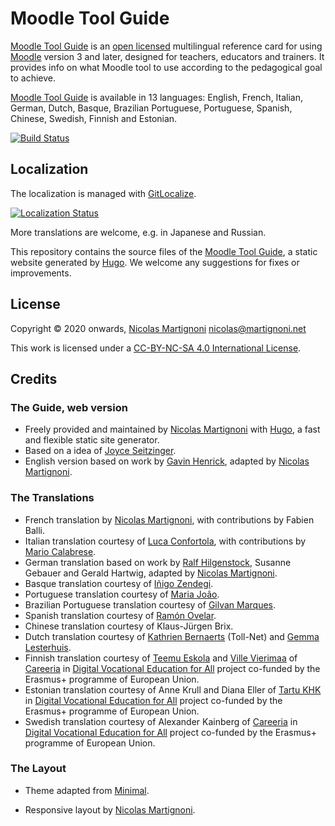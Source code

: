 # Moodle Tool Guide

[Moodle Tool Guide][site] is an [open licensed][cc] multilingual reference card for using [Moodle][moodle] version 3 and later, designed for teachers, educators and trainers. It provides info on what Moodle tool to use according to the pedagogical goal to achieve.

[Moodle Tool Guide][site] is available in 13 languages: English, French, Italian, German, Dutch, Basque, Brazilian Portuguese, Portuguese, Spanish, Chinese, Swedish, Finnish and Estonian.

[![Build Status](https://github.com/martignoni/moodle-tool-guide/workflows/Hugo%20CI%20&%20deploy/badge.svg)](https://github.com/martignoni/moodle-tool-guide/actions?query=workflow%3A%22Hugo+CI+%26+deploy%22)

## Localization

The localization is managed with [GitLocalize](https://gitlocalize.com/repo/5841/lang).

[![Localization Status](https://gitlocalize.com/repo/5841/whole_project/badge.svg)](https://gitlocalize.com/repo/5841/)

More translations are welcome, e.g. in Japanese and Russian.

This repository contains the source files of the [Moodle Tool Guide][site], a static website generated by [Hugo]. We welcome any suggestions for fixes or improvements.

## License

Copyright © 2020 onwards, [Nicolas Martignoni][nm] <nicolas@martignoni.net>

This work is licensed under a [CC-BY-NC-SA 4.0 International License][cc].

## Credits

### The Guide, web version

- Freely provided and maintained by [Nicolas Martignoni][nm] with [Hugo][hugo], a fast and flexible static site generator.
- Based on a idea of [Joyce Seitzinger](https://www.joyceseitzinger.com/).
- English version based on work by [Gavin Henrick](https://www.brickfield.ie/about_us/), adapted by [Nicolas Martignoni][nm].

### The Translations

- French translation by [Nicolas Martignoni][nm], with contributions by Fabien Balli.
- Italian translation courtesy of [Luca Confortola](https://x.com/ConfortolaLuca), with contributions by [Mario Calabrese](https://www.linkedin.com/in/mario-calabrese-6190).
- German translation based on work by [Ralf Hilgenstock](https://www.linkedin.com/in/ralfhilgenstock/), Susanne Gebauer and Gerald Hartwig, adapted by [Nicolas Martignoni][nm].
- Basque translation courtesy of [Iñigo Zendegi](https://www.linkedin.com/in/izendegi/).
- Portuguese translation courtesy of [Maria João](https://x.com/etutoria).
- Brazilian Portuguese translation courtesy of [Gilvan Marques](https://www.linkedin.com/in/gmarques/).
- Spanish translation courtesy of [Ramón Ovelar](https://moodle.org/user/profile.php?id=13611).
- Chinese translation courtesy of Klaus-Jürgen Brix.
- Dutch translation courtesy of [Kathrien Bernaerts](https://www.linkedin.com/in/katrien-bernaerts-09555b10) (Toll-Net) and [Gemma Lesterhuis](https://ltnc.nl/gemma-lesterhuis).
- Finnish translation courtesy of [Teemu Eskola](https://github.com/XtraTerrestrial84) and [Ville Vierimaa](https://github.com/KV-Ville) of [Careeria](https://www.careeria.fi) in [Digital Vocational Education for All](https://www.digivet4all.com) project co-funded by the Erasmus+ programme of European Union.
- Estonian translation courtesy of Anne Krull and Diana Eller of [Tartu KHK](https://khk.ee/) in [Digital Vocational Education for All](https://www.digivet4all.com) project co-funded by the Erasmus+ programme of European Union.
- Swedish translation courtesy of Alexander Kainberg of [Careeria](https://www.careeria.fi) in [Digital Vocational Education for All](https://www.digivet4all.com) project co-funded by the Erasmus+ programme of European Union.

### The Layout

- Theme adapted from [Minimal](https://github.com/calintat/minimal).
- Responsive layout by [Nicolas Martignoni][nm].

  [site]: https://moodletoolguide.net
  [cc]: https://creativecommons.org/licenses/by-nc-sa/4.0/
  [hugo]: https://gohugo.io/
  [nm]: https://blog.martignoni.net/a-propos/
  [moodle]: https://moodle.org/
